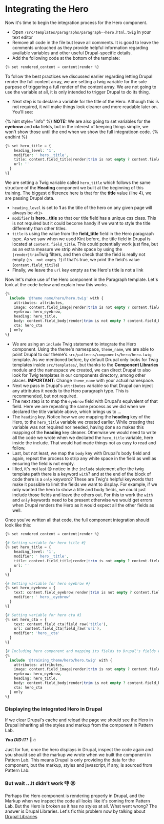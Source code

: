 # Integrating the Hero

Now it's time to begin the integration process for the Hero component.

* Open `/src/templates/paragraphs/paragraph--hero.html.twig` in your text editor
* Remove all code in the file but leave all comments. It is good to leave the comments untouched as they provide helpful information regarding available variables and other useful Drupal-specific details.
* Add the following code at the bottom of the template:

```php
{% set rendered_content = content|render %}
```

To follow the best practices we discussed earlier regarding letting Drupal render the full content array, we are setting a twig variable for the sole purpose of triggering a full render of the content array.  We are not going to use the variable at all, it is only intended to trigger Drupal to do its thing.

* Next step is to declare a variable for the title of the Hero. Although this is not required, it will make things look cleaner and more readable later on.  You'll see:

{% hint style="info" %}
**NOTE:**  We are also going to set variables for the **eyebrow** and **cta** fields, but in the interest of keeping things simple, we won't show those until the end when we show the full integratioon code.
{% endhint %}

```php
{% set hero_title = {
    heading_level: '1',
    modifier: ' hero__title',
    title: content.field_title|render|trim is not empty ? content.field_title,
    url: ''
  }
%}
```

We are setting a Twig variable called `hero_title` which follows the same structure of the **Heading** component we built at the beginning of this training.  The biggest difference here is that for the **title** value \(line 4\), we are passing Drupal data.  

* `heading_level` is set to **1** as the title of the hero on any given page will always be `<h1>` 
* `modifier`  is **hero\_\_title** so that our title field has a unique css class.  This is not required but it could become handy if we want to style the title differently than other titles.
*  `title`  is using the value from  the  **field\_title** field in the Hero paragraph type.  As we  saw  when we  used  Kint before, the  title  field in Drupal  is located  at `content.field_title`. This could potentially work just fine, but as an extra measure we  strip white space by using the `|render|trim`Twig filters, and then check that the field is really not empty \(`is  not empty ?`\)   if that's true, we print the field's value \(`content.field_titile`\)
* Finally, we leave the `url` key empty as the Hero's title is not a link

 Now let's make use of the Hero component in the Paragraph template.  Let's look at the code below and explain how this works. 

```php
{%
  include '@theme_name/hero/hero.twig' with {
    attributes: attributes,
    image: content.field_image|render|trim is not empty ? content.field_image,
    eyebrow: hero_eyebrow,
    heading: hero_title,
    body: content.field_body|render|trim is not empty ? content.field_body,
    cta: hero_cta
  } only
%}
```

* We are using an `include` Twig statement to integrate the Hero component. Using  the  theme's namespace, `theme_name`, we are able to point  Drupal to our  theme's `src/patterns/components/hero/hero.twig`  template.  As  we mentioned before, by default Drupal only looks for Twig templates inside  `src/templates/`, but thanks to the  **Component Libraries** module and the namespace we created, we can  direct Drupal to also look for Twig templates in our components directory, among other places. **IMPORTANT**:  Change `theme_name` with your actual namespace.
* Next we pass in Drupal's `attributes` variable so that Drupal  can inject any attributes it needs to the Hero paragraph type.  This is recommended, but not required.
* The next step is to  map the `eyebrow` field with  Drupal's equivalent of that field.  Here we are repeating the same process as we did when we declared the title variable above, which brings us to ...
* The `heading` key.  Notice how we are mapping the **heading** key of the Hero, to the `hero_title` variable we created earlier.  While creating that variable was not required nor needed, having done so makes  this mapping of the **heading** key cleaner.  Otherwise we would need to write all the code we wrote when we declared the `hero_title` variable, here inside the include.  That would had made things not as easy to read and follow.
* Last, but not least, we map the `body` key with Drupal's body field and again, repeat the process to strip any white space in the field as well as ensuring the field is not empty.
* I lied, it's not last  😊 notice in the `include` statement after the twig template path there is a keyword `with`? and at the end of the block of code there is a `only` keyword?   These are Twig's helpful keywords that make it possible to limit the fields we want to display.  For example, if we  only wanted the hero to show a title and  body fields,  we could just include those fields and leave the others out.  For this to work the `with` and `only` keywords need to be present otherwise we would get errors when Drupal renders the Hero as it would expect all the other fields as well.  

Once you've written all that code, the full component integration should look like this:

```php
{% set rendered_content = content|render %}

{# Setting variable for hero title #}
{% set hero_title = {
    heading_level: '1',
    modifier: ' hero__title',
    title: content.field_title|render|trim is not empty ? content.field_title,
    url: ''
  }
%}

{# Setting variable for hero eyebrow #}
{% set hero_eyebrow = {
    text: content.field_eyebrow|render|trim is not empty ? content.field_eyebrow|field_value,
    modifier: ' hero__eyebrow'
  }
%}

{# Setting variable for hero cta #}
{% set hero_cta = {
    text: content.field_cta|field_raw('title'),
    url: content.field_cta|field_raw('uri'),
    modifier: 'hero__cta'
  }
%}

{# Including hero component and mapping its fields to Drupal's fields #}
{%
  include '@training_theme/hero/hero.twig' with {
    attributes: attributes,
    image: content.field_image|render|trim is not empty ? content.field_image,
    eyebrow: hero_eyebrow,
    heading: hero_title,
    body: content.field_body|render|trim is not empty ? content.field_body,
    cta: hero_cta
  } only
%}
```

### Displaying the integrated Hero in Drupal

If we clear Drupal's cache and reload the page we should see the Hero in Drupal inheriting all the styles and markup from the component in Pattern Lab.  

_**You DID IT!**_ 🙌 🔥

Just for fun, once the hero displays in Drupal, inspect the code again and you should see all the markup we wrote when we built the component in Pattern Lab.  This means Drupal  is only providing the data for the component, but the markup, styles and javascript, if any, is sourced from Pattern Lab.

### But wait ...It didn't work 👎 😝

Perhaps the Hero component is rendering properly in Drupal, and the Markup when we inspect the code all looks like it's coming from Pattern Lab.  But the Hero is broken as it has no styles at all.  What went wrong?  The answer is Drupal Libraries.  Let's fix this problem now by talking about [Drupal Libraries](drupal-libraries.md).

